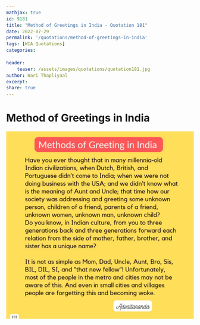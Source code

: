 ```yaml
---
mathjax: true
id: 9181
title: "Method of Greetings in India - Quotation 181"
date: 2022-07-29
permalink: '/quotations/method-of-greetings-in-india'
tags: [WIA Quotations] 
categories: 

header:
    teaser: /assets/images/quotations/quotation181.jpg
author: Hari Thapliyaal 
excerpt:
share: true 
---
```


# Method of Greetings in India

![Method of Greetings in India](/assets/images/quotations/quotation181.jpg)
